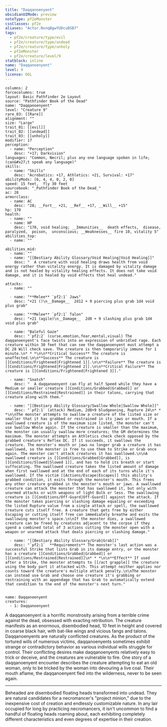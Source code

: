 ```yaml
---
title: "Daqqanoenyent"
obsidianUIMode: preview
noteType: pf2eMonster
cssClasses: pf2e
aliases: "Actor.NxnqBgwYUDcuBSB7" 
tags:
  - pf2e/creature/type/evil
  - pf2e/creature/type/undead
  - pf2e/creature/type/unholy
  - pf2eMonster
  - pf2e/creature/level/9
statblock: inline
name: "Daqqanoenyent"
level: 9
license: OGL
---
```


```statblock
columns: 2
forcecolumns: true
layout: Basic Pathfinder 2e Layout
source: "Pathfinder Book of the Dead"
name: "Daqqanoenyent"
level: "Creature 9"
rare_03: [[Rare]]
alignment: ""
size: "Large"
trait_01: [[evil]]
trait_02: [[undead]]
trait_03: [[unholy]]
modifier: 17
perception:
  - name: "Perception"
    desc: "+17; Darkvision"
languages: "Common, Necril; plus any one language spoken in life; (can&#x27;t speak any language)"
skills:
  - name: "Skills"
    desc: "Acrobatics: +17, Athletics: +21, Survival: +17"
abilityMods: [6, 4, 4, 0, 2, 0]
speed: 15 feet,  fly 30 feet
sourcebook: "_Pathfinder Book of the Dead_"
ac: 28
armorclass:
  - name: AC
    desc: "28; __Fort__ +21, __Ref__ +17, __Will__ +15"
hp: 170
health:
  - name: ""
  - name: HP
    desc: "170, void healing; __Immunities__  death effects,  disease,  paralyzed,  poison,  unconscious; __Weaknesses__ fire 10, vitality 5"
abilities_top:
  - name: ""

abilities_mid:
  - name: ""
  - name: "[[Bestiary Ability Glossary/Void Healing|Void Healing]]"
    desc: "  A creature with void healing draws health from void energy rather than vitality energy. It is damaged by vitality damage and is not healed by vitality healing effects. It does not take void damage, and it is healed by void effects that heal undead."

attacks:
  - name: ""

  - name: "**Melee** `pf2:1` Jaws"
    desc: "+21 ()\n__Damage__  2d12 + 9 piercing plus grab 1d4 void plus grab"

  - name: "**Melee** `pf2:1` Talon"
    desc: "+21 (agile)\n__Damage__  2d8 + 9 slashing plus grab 1d4 void plus grab"

  - name: "Baleful Gaze"
    desc: "`pf2:2` (curse,emotion,fear,mental,visual) The daqqanoenyent's face twists into an expression of unbridled rage. Each creature within 30 feet that can see the daqqanoenyent must attempt a DC 28 Will check save. The creature is then temporarily immune for 1 minute.\n* * *\n\n**Critical Success** The creature is unaffected.\n\n**Success** The creature is [[Conditions/Frightened|Frightened 1]].\n\n**Failure** The creature is [[Conditions/Frightened|Frightened 2]].\n\n**Critical Failure** The creature is [[Conditions/Frightened|Frightened 3]]."

  - name: "Snatch"
    desc: "  A daqqanoenyent can Fly at half Speed while they have a Medium or smaller creature [[Conditions/Grabbed|Grabbed]] or [[Conditions/Restrained|Restrained]] in their talons, carrying that creature along with them."

  - name: "[[Bestiary Ability Glossary/Swallow Whole|Swallow Whole]]"
    desc: "`pf2:1` (attack) Medium, 2d8+9 bludgeoning, Rupture 24\n* * *\n\nThe monster attempts to swallow a creature of the listed size or smaller that it has grabbed or restrained in its jaws or mouth. If a swallowed creature is of the maximum size listed, the monster can't use Swallow Whole again. If the creature is smaller than the maximum, the monster can usually swallow more creatures; the GM determines the maximum. The monster attempts an Athletics check check opposed by the grabbed creature's Reflex DC. If it succeeds, it swallows the creature. The monster's mouth or jaws no longer grab a creature it has swallowed, so the monster is free to use them to Strike or Grab once again. The monster can't attack creatures it has swallowed.\n\nA swallowed creature is [[Conditions/Grabbed|Grabbed]], is [[Conditions/Slowed|Slowed 1]], and has to hold its breath or start suffocating. The swallowed creature takes the listed amount of damage when first swallowed and at the end of each of its turns while it's swallowed. If the victim [[Actions/Escape|Escapes]] this ability's grabbed condition, it exits through the monster's mouth. This frees any other creature grabbed in the monster's mouth or jaws. A swallowed creature can attack the monster that has swallowed it, but only with unarmed attacks or with weapons of light Bulk or less. The swallowing creature is [[Conditions/Off-Guard|Off-Guard]] against the attack. If the monster takes piercing or slashing damage equaling or exceeding the listed Rupture value from a single attack or spell, the swallowed creature cuts itself free. A creature that gets free by either Escaping or cutting itself free can immediately breathe and exits the swallowing monster's space.\n\nIf the monster dies, a swallowed creature can be freed by creatures adjacent to the corpse if they spend a combined total of 3 actions cutting the monster open with a weapon or unarmed attack that deals piercing or slashing damage."

  - name: "[[Bestiary Ability Glossary/Grab|Grab]]"
    desc: "`pf2:1`  **Requirements** The monster's last action was a successful Strike that lists Grab in its damage entry, or the monster has a creature [[Conditions/Grabbed|Grabbed]] or [[Conditions/Restrained|Restrained]]\n* * *\n\n**Effect** If used after a Strike, the monster attempts to [[/act grapple]] the creature using the body part it attacked with. This attempt neither applies nor counts toward the creature's multiple attack penalty.\n\nThe monster can instead use Grab and choose one creature it's grabbing or restraining with an appendage that has Grab to automatically extend that condition to the end of the monster's next turn."
 
```

```encounter-table
name: Daqqanoenyent
creatures:
  - 1: Daqqanoenyent
```



A daqqanoenyent is a horrific monstrosity arising from a terrible crime against the dead, obsessed with exacting retribution. The creature manifests as an enormous, disembodied head, 10 feet in height and covered in coarse black hair, with bat-like wings and vicious fangs and talons. Daqqanoenyents are naturally conflicted creatures. As the product of the tortured wills of numerous victims, daqqanoenyents sometimes exhibit strange or contradictory behavior as various individual wills struggle for control. Their conflicting desires make daqqanoenyents relatively easy to trick or deceive, and the creatures are vulnerable to fire. One story of a daqqanoenyent encounter describes the creature attempting to eat an old woman, only to be tricked by the woman into devouring a live coal. Their mouth aflame, the daqqanoenyent fled into the wilderness, never to be seen again.

* * *

Beheaded are disembodied floating heads transformed into undead. They are natural candidates for a necromancer's "project minion," due to the inexpensive cost of creation and endlessly customizable nature. In any lair occupied for long by practicing necromancers, it isn't uncommon to find a handful of floating heads roaming about, each exhibiting completely different characteristics and even degrees of expertise in their creation.
